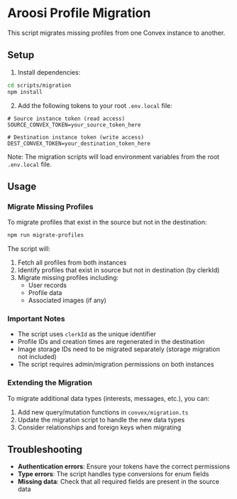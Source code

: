 # Aroosi Profile Migration

This script migrates missing profiles from one Convex instance to another.

## Setup

1. Install dependencies:

```bash
cd scripts/migration
npm install
```

2. Add the following tokens to your root `.env.local` file:

```env
# Source instance token (read access)
SOURCE_CONVEX_TOKEN=your_source_token_here

# Destination instance token (write access)
DEST_CONVEX_TOKEN=your_destination_token_here
```

Note: The migration scripts will load environment variables from the root `.env.local` file.

## Usage

### Migrate Missing Profiles

To migrate profiles that exist in the source but not in the destination:

```bash
npm run migrate-profiles
```

The script will:

1. Fetch all profiles from both instances
2. Identify profiles that exist in source but not in destination (by clerkId)
3. Migrate missing profiles including:
   - User records
   - Profile data
   - Associated images (if any)

### Important Notes

- The script uses `clerkId` as the unique identifier
- Profile IDs and creation times are regenerated in the destination
- Image storage IDs need to be migrated separately (storage migration not included)
- The script requires admin/migration permissions on both instances

### Extending the Migration

To migrate additional data types (interests, messages, etc.), you can:

1. Add new query/mutation functions in `convex/migration.ts`
2. Update the migration script to handle the new data types
3. Consider relationships and foreign keys when migrating

## Troubleshooting

- **Authentication errors**: Ensure your tokens have the correct permissions
- **Type errors**: The script handles type conversions for enum fields
- **Missing data**: Check that all required fields are present in the source data
